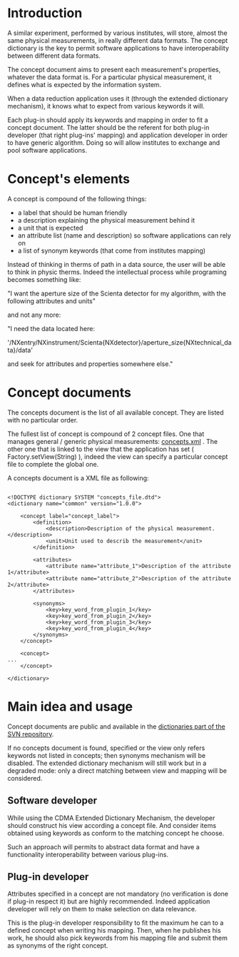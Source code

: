 # Introduction #

A similar experiment, performed by various institutes, will store, almost the same physical measurements, in really different data formats. The concept dictionary is the key to permit software applications to have interoperability between different data formats.

The concept document aims to present each measurement's properties, whatever the data format is. For a particular physical measurement, it defines what is expected by the information system.

When a data reduction application uses it (through the extended dictionary mechanism), it knows what to expect from various keywords it will.

Each plug-in should apply its keywords and mapping in order to fit a concept document. The latter should be the referent for both plug-in developer (that right plug-ins' mapping) and application developer in order to have generic algorithm. Doing so will allow institutes to exchange and pool software applications.

# Concept's elements #

A concept is compound of the following things:
  * a label that should be human friendly
  * a description explaining the physical measurement behind it
  * a unit that is expected
  * an attribute list (name and description) so software applications can rely on
  * a list of synonym keywords (that come from institutes mapping)

Instead of thinking in therms of path in a data source, the user will be able to think in physic therms. Indeed the intellectual process while programing becomes something like:

"I want the aperture size of the Scienta detector for my algorithm, with the following attributes and units"

and not any more:

"I need the data located here:

'/NXentry/NXinstrument/Scienta{NXdetector}/aperture\_size{NXtechnical\_data}/data'

and seek for attributes and properties somewhere else."




# Concept documents #

The concepts document is the list of all available concept. They are listed with no particular order.

The fullest list of concept is compound of 2 concept files. One that manages general / generic physical measurements: [concepts.xml](http://code.google.com/p/cdma/source/browse/dictionaries/trunk/concepts/concepts.xml) .
The other one that is linked to the view that the application has set ( Factory.setView(String) ), indeed the view can specify a particular concept file to complete the global one.

A concepts document is a XML file as following:

```

<!DOCTYPE dictionary SYSTEM "concepts_file.dtd">
<dictionary name="common" version="1.0.0">

	<concept label="concept_label">
		<definition>
			<description>Description of the physical measurement.</description>
			<unit>Unit used to describ the measurement</unit>
		</definition>

		<attributes>
			<attribute name="attribute_1">Description of the attribute 1</attribute>
			<attribute name="attribute_2">Description of the attribute 2</attribute>
		</attributes>

		<synonyms>
			<key>key_word_from_plugin_1</key>
			<key>key_word_from_plugin_2</key>
			<key>key_word_from_plugin_3</key>
			<key>key_word_from_plugin_4</key>
		</synonyms>
	</concept>

	<concept>
...
	</concept>

</dictionary>

```

# Main idea and usage #

Concept documents are public and available in the [dictionaries part of the SVN repository](http://code.google.com/p/cdma/source/browse/#svn/dictionaries/trunk/concepts).

If no concepts document is found, specified or the view only refers keywords not listed in concepts; then synonyms mechanism will be disabled. The extended dictionary mechanism will still work but in a degraded mode: only a direct matching between view and mapping will be considered.

## Software developer ##

While using the CDMA Extended Dictionary Mechanism, the developer should construct his view according a concept file. And consider items obtained using keywords as conform to the matching concept he choose.

Such an approach will permits to abstract data format and have a functionality interoperability between various plug-ins.


## Plug-in developer ##

Attributes specified in a concept are not mandatory (no verification is done if plug-in respect it) but are highly recommended. Indeed application developer will rely on them to make selection on data relevance.

This is the plug-in developer responsibility to fit the maximum he can to a defined concept when writing his mapping. Then, when he publishes his work, he should also pick keywords from his mapping file and submit them as synonyms of the right concept.